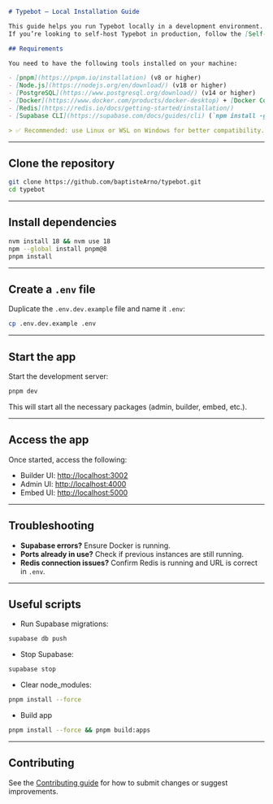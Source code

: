 ```markdown
# Typebot – Local Installation Guide

This guide helps you run Typebot locally in a development environment.  
If you’re looking to self-host Typebot in production, follow the [Self-hosting guide](https://docs.typebot.io/self-host).

## Requirements

You need to have the following tools installed on your machine:

- [pnpm](https://pnpm.io/installation) (v8 or higher)
- [Node.js](https://nodejs.org/en/download/) (v18 or higher)
- [PostgreSQL](https://www.postgresql.org/download/) (v14 or higher)
- [Docker](https://www.docker.com/products/docker-desktop) + [Docker Compose](https://docs.docker.com/compose/install/)
- [Redis](https://redis.io/docs/getting-started/installation/)
- [Supabase CLI](https://supabase.com/docs/guides/cli) (`npm install -g supabase`)

> ✅ Recommended: use Linux or WSL on Windows for better compatibility.
```

---

## Clone the repository

```bash
git clone https://github.com/baptisteArno/typebot.git
cd typebot
```

---

## Install dependencies

```bash
nvm install 18 && nvm use 18
npm --global install pnpm@8
pnpm install
```

---

## Create a `.env` file

Duplicate the `.env.dev.example` file and name it `.env`:

```bash
cp .env.dev.example .env
```

---

## Start the app

Start the development server:

```bash
pnpm dev
```

This will start all the necessary packages (admin, builder, embed, etc.).

---

## Access the app

Once started, access the following:

- Builder UI: [http://localhost:3002](http://localhost:3002)
- Admin UI: [http://localhost:4000](http://localhost:4000)
- Embed UI: [http://localhost:5000](http://localhost:5000)

---

## Troubleshooting

- **Supabase errors?** Ensure Docker is running.
- **Ports already in use?** Check if previous instances are still running.
- **Redis connection issues?** Confirm Redis is running and URL is correct in `.env`.

---

## Useful scripts

- Run Supabase migrations:

```bash
supabase db push
```

- Stop Supabase:

```bash
supabase stop
```

- Clear node_modules:

```bash
pnpm install --force
```

- Build app

```bash
pnpm install --force && pnpm build:apps
```

---

## Contributing

See the [Contributing guide](https://docs.typebot.io/contribute) for how to submit changes or suggest improvements.
